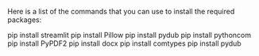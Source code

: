 Here is a list of the commands that you can use to install the required packages:

pip install streamlit
pip install Pillow
pip install pydub
pip install pythoncom
pip install PyPDF2
pip install docx
pip install comtypes
pip install pydub
